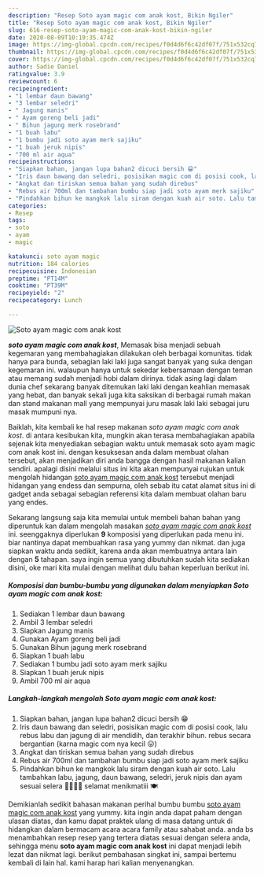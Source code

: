 ```yaml
---
description: "Resep Soto ayam magic com anak kost, Bikin Ngiler"
title: "Resep Soto ayam magic com anak kost, Bikin Ngiler"
slug: 616-resep-soto-ayam-magic-com-anak-kost-bikin-ngiler
date: 2020-08-09T10:19:35.474Z
image: https://img-global.cpcdn.com/recipes/f0d4d6f6c42df07f/751x532cq70/soto-ayam-magic-com-anak-kost-foto-resep-utama.jpg
thumbnail: https://img-global.cpcdn.com/recipes/f0d4d6f6c42df07f/751x532cq70/soto-ayam-magic-com-anak-kost-foto-resep-utama.jpg
cover: https://img-global.cpcdn.com/recipes/f0d4d6f6c42df07f/751x532cq70/soto-ayam-magic-com-anak-kost-foto-resep-utama.jpg
author: Sadie Daniel
ratingvalue: 3.9
reviewcount: 6
recipeingredient:
- "1 lembar daun bawang"
- "3 lembar seledri"
- " Jagung manis"
- " Ayam goreng beli jadi"
- " Bihun jagung merk rosebrand"
- "1 buah labu"
- "1 bumbu jadi soto ayam merk sajiku"
- "1 buah jeruk nipis"
- "700 ml air aqua"
recipeinstructions:
- "Siapkan bahan, jangan lupa bahan2 dicuci bersih 😁"
- "Iris daun bawang dan seledri, posisikan magic com di posisi cook, lalu rebus labu dan jagung di air mendidih, dan terakhir bihun. rebus secara bergantian (karna magic com nya kecil 😛)"
- "Angkat dan tiriskan semua bahan yang sudah direbus"
- "Rebus air 700ml dan tambahan bumbu siap jadi soto ayam merk sajiku"
- "Pindahkan bihun ke mangkok lalu siram dengan kuah air soto. Lalu tambahkan labu, jagung, daun bawang, seledri, jeruk nipis dan ayam sesuai selera 👍🏻👍🏻 selamat menikmatiii 🍽"
categories:
- Resep
tags:
- soto
- ayam
- magic

katakunci: soto ayam magic 
nutrition: 184 calories
recipecuisine: Indonesian
preptime: "PT14M"
cooktime: "PT39M"
recipeyield: "2"
recipecategory: Lunch

---
```



![Soto ayam magic com anak kost](https://img-global.cpcdn.com/recipes/f0d4d6f6c42df07f/751x532cq70/soto-ayam-magic-com-anak-kost-foto-resep-utama.jpg)

<b><i>soto ayam magic com anak kost</i></b>, Memasak bisa menjadi sebuah kegemaran yang membahagiakan dilakukan oleh berbagai komunitas. tidak hanya para bunda, sebagian laki laki juga sangat banyak yang suka dengan kegemaran ini. walaupun hanya untuk sekedar kebersamaan dengan teman atau memang sudah menjadi hobi dalam dirinya. tidak asing lagi dalam dunia chef sekarang banyak ditemukan laki laki dengan keahlian memasak yang hebat, dan banyak sekali juga kita saksikan di berbagai rumah makan dan stand makanan mall yang mempunyai juru masak laki laki sebagai juru masak mumpuni nya.

Baiklah, kita kembali ke hal resep makanan <i>soto ayam magic com anak kost</i>. di antara kesibukan kita, mungkin akan terasa membahagiakan apabila sejenak kita menyediakan sebagian waktu untuk memasak soto ayam magic com anak kost ini. dengan kesuksesan anda dalam membuat olahan tersebut, akan menjadikan diri anda bangga dengan hasil makanan kalian sendiri. apalagi disini melalui situs ini kita akan mempunyai rujukan untuk mengolah hidangan <u>soto ayam magic com anak kost</u> tersebut menjadi hidangan yang endess dan sempurna, oleh sebab itu catat alamat situs ini di gadget anda sebagai sebagian referensi kita dalam membuat olahan baru yang endes.




Sekarang langsung saja kita memulai untuk membeli bahan bahan yang diperuntuk kan dalam mengolah masakan <u><i>soto ayam magic com anak kost</i></u> ini. seenggaknya diperlukan <b>9</b> komposisi yang diperlukan pada menu ini. biar nantinya dapat membuahkan rasa yang yummy dan nikmat. dan juga siapkan waktu anda sedikit, karena anda akan membuatnya antara lain dengan <b>5</b> tahapan. saya ingin semua yang dibutuhkan sudah kita sediakan disini, oke mari kita mulai dengan melihat dulu bahan keperluan berikut ini.

<!--inarticleads1-->

##### Komposisi dan bumbu-bumbu yang digunakan dalam menyiapkan Soto ayam magic com anak kost:

1. Sediakan 1 lembar daun bawang
1. Ambil 3 lembar seledri
1. Siapkan  Jagung manis
1. Gunakan  Ayam goreng beli jadi
1. Gunakan  Bihun jagung merk rosebrand
1. Siapkan 1 buah labu
1. Sediakan 1 bumbu jadi soto ayam merk sajiku
1. Siapkan 1 buah jeruk nipis
1. Ambil 700 ml air aqua




<!--inarticleads2-->

##### Langkah-langkah mengolah Soto ayam magic com anak kost:

1. Siapkan bahan, jangan lupa bahan2 dicuci bersih 😁
1. Iris daun bawang dan seledri, posisikan magic com di posisi cook, lalu rebus labu dan jagung di air mendidih, dan terakhir bihun. rebus secara bergantian (karna magic com nya kecil 😛)
1. Angkat dan tiriskan semua bahan yang sudah direbus
1. Rebus air 700ml dan tambahan bumbu siap jadi soto ayam merk sajiku
1. Pindahkan bihun ke mangkok lalu siram dengan kuah air soto. Lalu tambahkan labu, jagung, daun bawang, seledri, jeruk nipis dan ayam sesuai selera 👍🏻👍🏻 selamat menikmatiii 🍽




Demikianlah sedikit bahasan makanan perihal bumbu bumbu <u>soto ayam magic com anak kost</u> yang yummy. kita ingin anda dapat paham dengan ulasan diatas, dan kamu dapat praktek ulang di masa datang untuk di hidangkan dalam bermacam acara acara family atau sahabat anda. anda bs menambahkan resep resep yang tertera diatas sesuai dengan selera anda, sehingga menu <b>soto ayam magic com anak kost</b> ini dapat menjadi lebih lezat dan nikmat lagi. berikut pembahasan singkat ini, sampai bertemu kembali di lain hal. kami harap hari kalian menyenangkan.

